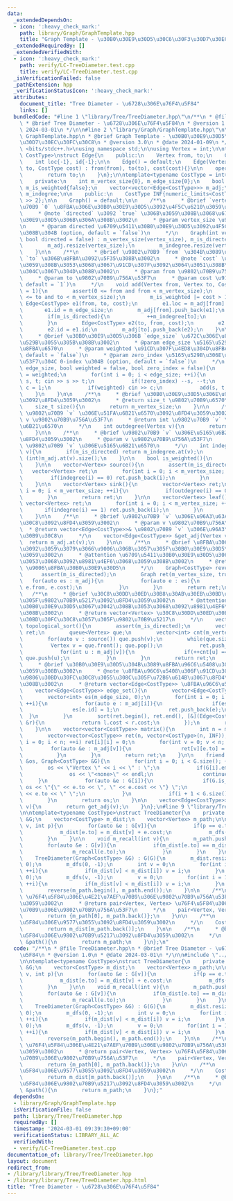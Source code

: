 ```yaml
---
data:
  _extendedDependsOn:
  - icon: ':heavy_check_mark:'
    path: library/Graph/GraphTemplate.hpp
    title: "Graph Template - \u30B0\u30E9\u30D5\u30C6\u30F3\u30D7\u30EC\u30FC\u30C8"
  _extendedRequiredBy: []
  _extendedVerifiedWith:
  - icon: ':heavy_check_mark:'
    path: verify/LC-TreeDiameter.test.cpp
    title: verify/LC-TreeDiameter.test.cpp
  _isVerificationFailed: false
  _pathExtension: hpp
  _verificationStatusIcon: ':heavy_check_mark:'
  attributes:
    document_title: "Tree Diameter - \u6728\u306E\u76F4\u5F84"
    links: []
  bundledCode: "#line 1 \"library/Tree/TreeDiameter.hpp\"\n/**\n * @file TreeDiameter.hpp\n\
    \ * @brief Tree Diameter - \u6728\u306E\u76F4\u5F84\n * @version 1.0\n * @date\
    \ 2024-03-01\n */\n\n#line 2 \"library/Graph/GraphTemplate.hpp\"\n\n/**\n * @file\
    \ GraphTemplate.hpp\n * @brief Graph Template - \u30B0\u30E9\u30D5\u30C6\u30F3\
    \u30D7\u30EC\u30FC\u30C8\n * @version 3.0\n * @date 2024-01-09\n */\n\n#include\
    \ <bits/stdc++.h>\nusing namespace std;\n\nusing Vertex = int;\n\ntemplate<typename\
    \ CostType>\nstruct Edge{\n    public:\n    Vertex from, to;\n    CostType cost;\n\
    \    int loc{-1}, id{-1};\n\n    Edge() = default;\n    Edge(Vertex from, Vertex\
    \ to, CostType cost) : from(from), to(to), cost(cost){}\n\n    operator int(){\n\
    \        return to;\n    }\n};\n\ntemplate<typename CostType = int>\nstruct Graph{\n\
    \    private:\n    int m_vertex_size{0}, m_edge_size{0};\n    bool m_is_directed{false},\
    \ m_is_weighted{false};\n    vector<vector<Edge<CostType>>> m_adj;\n    vector<int>\
    \ m_indegree;\n\n    public:\n    CostType INF{numeric_limits<CostType>::max()\
    \ >> 2};\n\n    Graph() = default;\n\n    /**\n     * @brief `vertex_size` \u9802\
    \u70B9 `0` \u8FBA\u306E\u30B0\u30E9\u30D5\u3092\u4F5C\u6210\u3059\u308B\u3002\n\
    \     * @note `directed` \u3092 `true` \u306B\u3059\u308B\u3068\u6709\u5411\u30B0\
    \u30E9\u30D5\u306B\u306A\u308B\u3002\n     * @param vertex_size \u9802\u70B9\u6570\
    \n     * @param directed \u6709\u5411\u30B0\u30E9\u30D5\u3092\u4F5C\u6210\u3059\
    \u308B\u304B (option, default = `false`)\n     */\n    Graph(int vertex_size,\
    \ bool directed = false) : m_vertex_size(vertex_size), m_is_directed(directed){\n\
    \        m_adj.resize(vertex_size);\n        m_indegree.resize(vertex_size, 0);\n\
    \    }\n\n    /**\n     * @brief \u9802\u70B9 `from` \u304B\u3089\u9802\u70B9\
    \ `to` \u306B\u8FBA\u3092\u5F35\u308B\u3002\n     * @note `cost` \u3092\u6307\u5B9A\
    \u3059\u308B\u3053\u3068\u3067\u91CD\u307F\u3092\u3064\u3051\u308B\u3053\u3068\
    \u304C\u3067\u304D\u308B\u3002\n     * @param from \u9802\u70B9\u756A\u53F7\n\
    \     * @param to \u9802\u70B9\u756A\u53F7\n     * @param cost \u91CD\u307F (option,\
    \ default = `1`)\n     */\n    void add(Vertex from, Vertex to, CostType cost\
    \ = 1){\n        assert(0 <= from and from < m_vertex_size);\n        assert(0\
    \ <= to and to < m_vertex_size);\n        m_is_weighted |= cost > 1;\n       \
    \ Edge<CostType> e1(from, to, cost);\n        e1.loc = m_adj[from].size();\n \
    \       e1.id = m_edge_size;\n        m_adj[from].push_back(e1);\n        ++m_edge_size;\n\
    \        if(m_is_directed){\n            ++m_indegree[to];\n            return;\n\
    \        }\n        Edge<CostType> e2(to, from, cost);\n        e2.loc = m_adj[to].size();\n\
    \        e2.id = e1.id;\n        m_adj[to].push_back(e2);\n    }\n\n    /**\n\
    \     * @brief \u30B0\u30E9\u30D5\u306B `edge_size` \u672C\u306E\u8FBA\u3092\u5165\
    \u529B\u3055\u305B\u308B\u3002\n     * @param edge_size \u5165\u529B\u3059\u308B\
    \u8FBA\u6570\n     * @param weighted \u91CD\u307F\u4ED8\u304D\u8FBA\u304B (option,\
    \ default = `false`)\n     * @param zero_index \u5165\u529B\u306E\u9802\u70B9\u756A\
    \u53F7\u304C 0-index \u304B (option, default = `false`)\n     */\n    void input(int\
    \ edge_size, bool weighted = false, bool zero_index = false){\n        m_is_weighted\
    \ = weighted;\n        for(int i = 0; i < edge_size; ++i){\n            Vertex\
    \ s, t; cin >> s >> t;\n            if(!zero_index) --s, --t;\n            CostType\
    \ c = 1;\n            if(weighted) cin >> c;\n            add(s, t, c);\n    \
    \    }\n    }\n\n    /**\n     * @brief \u30B0\u30E9\u30D5\u306E\u9802\u70B9\u6570\
    \u3092\u8FD4\u3059\u3002\n     * @return size_t \u9802\u70B9\u6570\n     */\n\
    \    size_t size(){\n        return m_vertex_size;\n    }\n\n    /**\n     * @brief\
    \ \u9802\u70B9 `v` \u306E\u51FA\u6B21\u6570\u3092\u8FD4\u3059\u3002\n     * @param\
    \ v \u9802\u70B9\u756A\u53F7\n     * @return int \u9802\u70B9 `v` \u306E\u51FA\
    \u6B21\u6570\n     */\n    int outdegree(Vertex v){\n        return (int)m_adj.at(v).size();\n\
    \    }\n\n    /**\n     * @brief \u9802\u70B9 `v` \u306E\u5165\u6B21\u6570\u3092\
    \u8FD4\u3059\u3002\n     * @param v \u9802\u70B9\u756A\u53F7\n     * @return int\
    \ \u9802\u70B9 `v` \u306E\u5165\u6B21\u6570\n     */\n    int indegree(Vertex\
    \ v){\n        if(m_is_directed) return m_indegree.at(v);\n        else return\
    \ (int)m_adj.at(v).size();\n    }\n\n    bool is_weighted(){\n        return m_is_weighted;\n\
    \    }\n\n    vector<Vertex> source(){\n        assert(m_is_directed);\n     \
    \   vector<Vertex> ret;\n        for(int i = 0; i < m_vertex_size; ++i){\n   \
    \         if(indegree(i) == 0) ret.push_back(i);\n        }\n        return ret;\n\
    \    }\n\n    vector<Vertex> sink(){\n        vector<Vertex> ret;\n        for(int\
    \ i = 0; i < m_vertex_size; ++i){\n            if(outdegree(i) == 0) ret.push_back(i);\n\
    \        }\n        return ret;\n    }\n\n    vector<Vertex> leaf(){\n       \
    \ vector<Vertex> ret;\n        for(int i = 0; i < m_vertex_size; ++i){\n     \
    \       if(indegree(i) == 1) ret.push_back(i);\n        }\n        return ret;\n\
    \    }\n\n    /**\n     * @brief \u9802\u70B9 `v` \u306E\u96A3\u63A5\u30EA\u30B9\
    \u30C8\u3092\u8FD4\u3059\u3002\n     * @param v \u9802\u70B9\u756A\u53F7\n   \
    \  * @return vector<Edge<CostType>>& \u9802\u70B9 `v` \u306E\u96A3\u63A5\u30EA\
    \u30B9\u30C8\n     */\n    vector<Edge<CostType>> &get_adj(Vertex v){\n      \
    \  return m_adj.at(v);\n    }\n\n    /**\n     * @brief \u8FBA\u306E\u5411\u304D\
    \u3092\u3059\u3079\u3066\u9006\u306B\u3057\u305F\u30B0\u30E9\u30D5\u3092\u8FD4\
    \u3059\u3002\n     * @attention \u6709\u5411\u30B0\u30E9\u30D5\u3067\u3042\u308B\
    \u3053\u3068\u3092\u8981\u4EF6\u3068\u3059\u308B\u3002\n     * @return Graph<CostType>\
    \ \u9006\u8FBA\u30B0\u30E9\u30D5\n     */\n    Graph<CostType> reverse(){\n  \
    \      assert(m_is_directed);\n        Graph ret(m_vertex_size, true);\n     \
    \   for(auto es : m_adj){\n            for(auto e : es){\n                ret.add(e.to,\
    \ e.from, e.cost);\n            }\n        }\n        return ret;\n    }\n\n \
    \   /**\n     * @brief \u30C8\u30DD\u30ED\u30B8\u30AB\u30EB\u30BD\u30FC\u30C8\u3057\
    \u305F\u9802\u70B9\u5217\u3092\u8FD4\u3059\u3002\n     * @attention \u6709\u5411\
    \u30B0\u30E9\u30D5\u3067\u3042\u308B\u3053\u3068\u3092\u8981\u4EF6\u3068\u3059\
    \u308B\u3002\n     * @return vector<Vertex> \u30C8\u30DD\u30ED\u30B8\u30AB\u30EB\
    \u30BD\u30FC\u30C8\u3057\u305F\u9802\u70B9\u5217\n     */\n    vector<Vertex>\
    \ topological_sort(){\n        assert(m_is_directed);\n        vector<Vertex>\
    \ ret;\n        queue<Vertex> que;\n        vector<int> cnt(m_vertex_size, 0);\n\
    \        for(auto v : source()) que.push(v);\n        while(que.size()){\n   \
    \         Vertex v = que.front(); que.pop();\n            ret.push_back(v);\n\
    \            for(int u : m_adj[v]){\n                if(++cnt[u] == indegree(u))\
    \ que.push(u);\n            }\n        }\n        return ret;\n    }\n\n    /**\n\
    \     * @brief \u30B0\u30E9\u30D5\u304B\u3089\u8FBA\u96C6\u5408\u3092\u4F5C\u6210\
    \u3059\u308B\u3002\n     * @note \u8FBA\u96C6\u5408\u306F\u91CD\u307F\u3067\u6607\
    \u9806\u30BD\u30FC\u30C8\u3055\u308C\u305F\u72B6\u614B\u3067\u8FD4\u3055\u308C\
    \u308B\u3002\n     * @return vector<Edge<CostType>> \u8FBA\u96C6\u5408\n     */\n\
    \    vector<Edge<CostType>> edge_set(){\n        vector<Edge<CostType>> ret;\n\
    \        vector<int> es(m_edge_size, 0);\n        for(int i = 0; i < m_vertex_size;\
    \ ++i){\n            for(auto e : m_adj[i]){\n                if(es[e.id]) continue;\n\
    \                es[e.id] = 1;\n                ret.push_back(e);\n          \
    \  }\n        }\n        sort(ret.begin(), ret.end(), [&](Edge<CostType> &l, Edge<CostType>\
    \ &r){\n            return l.cost < r.cost;\n        });\n        return ret;\n\
    \    }\n\n    vector<vector<CostType>> matrix(){\n        int n = m_vertex_size;\n\
    \        vector<vector<CostType>> ret(n, vector<CostType>(n, INF));\n        for(int\
    \ i = 0; i < n; ++i) ret[i][i] = 0;\n        for(int v = 0; v < n; ++v){\n   \
    \         for(auto &e : m_adj[v]){\n                ret[v][e.to] = e.cost;\n \
    \           }\n        }\n        return ret;\n    }\n\n    friend ostream &operator<<(ostream\
    \ &os, Graph<CostType> &G){\n        for(int i = 0; i < G.size(); ++i){\n    \
    \        os << \"Vertex \" << i << \" : \";\n            if(G[i].empty()){\n \
    \               os << \"<none>\" << endl;\n                continue;\n       \
    \     }\n            for(auto &e : G[i]){\n                if(G.is_weighted())\
    \ os << \"{\" << e.to << \", \" << e.cost << \"} \";\n                else os\
    \ << e.to << \" \";\n            }\n            if(i + 1 < G.size()) os << endl;\n\
    \        }\n        return os;\n    }\n\n    vector<Edge<CostType>> &operator[](Vertex\
    \ v){\n        return get_adj(v);\n    }\n};\n#line 9 \"library/Tree/TreeDiameter.hpp\"\
    \n\ntemplate<typename CostType>\nstruct TreeDiameter{\n    private:\n    Graph<CostType>\
    \ &G;\n    vector<CostType> m_dist;\n    vector<Vertex> m_path;\n\n    void m_dfs(int\
    \ v, int p){\n        for(auto &e : G[v]){\n            if(p == e.to) continue;\n\
    \            m_dist[e.to] = m_dist[v] + e.cost;\n            m_dfs(e.to, v);\n\
    \        }\n    }\n\n    void m_recall(int v){\n        m_path.push_back(v);\n\
    \        for(auto &e : G[v]){\n            if(m_dist[e.to] == m_dist[v] - e.cost){\n\
    \                m_recall(e.to);\n            }\n        }\n    }\n\n    public:\n\
    \    TreeDiameter(Graph<CostType> &G) : G(G){\n        m_dist.resize(G.size(),\
    \ 0);\n        m_dfs(0, -1);\n        int v = 0;\n        for(int i = 1; i < G.size();\
    \ ++i){\n            if(m_dist[v] < m_dist[i]) v = i;\n        }\n        m_dist.assign(G.size(),\
    \ 0);\n        m_dfs(v, -1);\n        v = 0;\n        for(int i = 1; i < G.size();\
    \ ++i){\n            if(m_dist[v] < m_dist[i]) v = i;\n        }\n        m_recall(v);\n\
    \        reverse(m_path.begin(), m_path.end());\n    }\n\n    /**\n     * @brief\
    \ \u76F4\u5F84\u306E\u4E21\u7AEF\u70B9\u306E\u9802\u70B9\u756A\u53F7\u3092\u8FD4\
    \u3059\u3002\n     * @return pair<Vertex, Vertex> \u76F4\u5F84\u306E\u4E21\u7AEF\
    \u70B9\u306E\u9802\u70B9\u756A\u53F7\n     */\n    pair<Vertex, Vertex> get(){\n\
    \        return {m_path[0], m_path.back()};\n    }\n\n    /**\n     * @brief \u76F4\
    \u5F84\u306E\u9577\u3055\u3092\u8FD4\u3059\u3002\n     */\n    CostType dist(){\n\
    \        return m_dist[m_path.back()];\n    }\n\n    /**\n     * @brief \u76F4\
    \u5F84\u306E\u9802\u70B9\u5217\u3092\u8FD4\u3059\u3002\n     */\n    vector<Vertex>\
    \ &path(){\n        return m_path;\n    }\n};\n"
  code: "/**\n * @file TreeDiameter.hpp\n * @brief Tree Diameter - \u6728\u306E\u76F4\
    \u5F84\n * @version 1.0\n * @date 2024-03-01\n */\n\n#include \"../Graph/GraphTemplate.hpp\"\
    \n\ntemplate<typename CostType>\nstruct TreeDiameter{\n    private:\n    Graph<CostType>\
    \ &G;\n    vector<CostType> m_dist;\n    vector<Vertex> m_path;\n\n    void m_dfs(int\
    \ v, int p){\n        for(auto &e : G[v]){\n            if(p == e.to) continue;\n\
    \            m_dist[e.to] = m_dist[v] + e.cost;\n            m_dfs(e.to, v);\n\
    \        }\n    }\n\n    void m_recall(int v){\n        m_path.push_back(v);\n\
    \        for(auto &e : G[v]){\n            if(m_dist[e.to] == m_dist[v] - e.cost){\n\
    \                m_recall(e.to);\n            }\n        }\n    }\n\n    public:\n\
    \    TreeDiameter(Graph<CostType> &G) : G(G){\n        m_dist.resize(G.size(),\
    \ 0);\n        m_dfs(0, -1);\n        int v = 0;\n        for(int i = 1; i < G.size();\
    \ ++i){\n            if(m_dist[v] < m_dist[i]) v = i;\n        }\n        m_dist.assign(G.size(),\
    \ 0);\n        m_dfs(v, -1);\n        v = 0;\n        for(int i = 1; i < G.size();\
    \ ++i){\n            if(m_dist[v] < m_dist[i]) v = i;\n        }\n        m_recall(v);\n\
    \        reverse(m_path.begin(), m_path.end());\n    }\n\n    /**\n     * @brief\
    \ \u76F4\u5F84\u306E\u4E21\u7AEF\u70B9\u306E\u9802\u70B9\u756A\u53F7\u3092\u8FD4\
    \u3059\u3002\n     * @return pair<Vertex, Vertex> \u76F4\u5F84\u306E\u4E21\u7AEF\
    \u70B9\u306E\u9802\u70B9\u756A\u53F7\n     */\n    pair<Vertex, Vertex> get(){\n\
    \        return {m_path[0], m_path.back()};\n    }\n\n    /**\n     * @brief \u76F4\
    \u5F84\u306E\u9577\u3055\u3092\u8FD4\u3059\u3002\n     */\n    CostType dist(){\n\
    \        return m_dist[m_path.back()];\n    }\n\n    /**\n     * @brief \u76F4\
    \u5F84\u306E\u9802\u70B9\u5217\u3092\u8FD4\u3059\u3002\n     */\n    vector<Vertex>\
    \ &path(){\n        return m_path;\n    }\n};"
  dependsOn:
  - library/Graph/GraphTemplate.hpp
  isVerificationFile: false
  path: library/Tree/TreeDiameter.hpp
  requiredBy: []
  timestamp: '2024-03-01 09:39:30+09:00'
  verificationStatus: LIBRARY_ALL_AC
  verifiedWith:
  - verify/LC-TreeDiameter.test.cpp
documentation_of: library/Tree/TreeDiameter.hpp
layout: document
redirect_from:
- /library/library/Tree/TreeDiameter.hpp
- /library/library/Tree/TreeDiameter.hpp.html
title: "Tree Diameter - \u6728\u306E\u76F4\u5F84"
---
```

